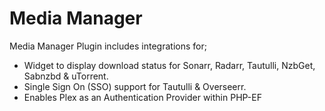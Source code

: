 # Media Manager
Media Manager Plugin includes integrations for;
- Widget to display download status for Sonarr, Radarr, Tautulli, NzbGet, Sabnzbd & uTorrent.
- Single Sign On (SSO) support for Tautulli & Overseerr.
- Enables Plex as an Authentication Provider within PHP-EF